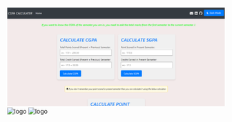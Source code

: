 ![logo](https://github.com/Yashprajapati559/CGPA_SGPA_MAGIC/blob/main/Screenshot%202024-09-07%20000116.png)
![logo]()
![logo]()
